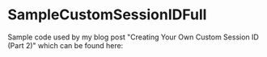 # SampleCustomSessionIDFull

Sample code used by my blog post "Creating Your Own Custom Session ID (Part 2)" which can be found here: 
